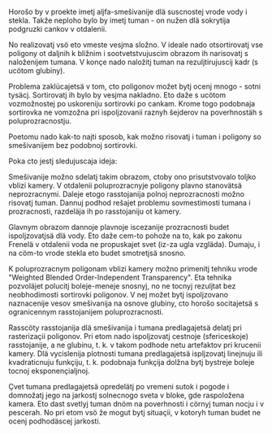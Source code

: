 Horošo by v proekte imetj aljfa-smešivanije dlä suscnostej vrode vody i stekla.
Takže neploho bylo by imetj tuman - on nužen dlä sokrytija podgruzki cankov v otdalenii.

No realizovatj vsö eto vmeste vesjma složno.
V ideale nado otsortirovatj vse poligony ot daljnih k bližnim i sootvetstvujuscim obrazom ih narisovatj s naloženijem tumana.
V konçe nado naložitj tuman na rezuljtirujuscij kadr (s ucötom glubiny).

Problema zaklücajetsä v tom, cto poligonov možet bytj ocenj mnogo - sotni tysäcj.
Sortirovatj ih bylo by vesjma nakladno.
Eto daže s ucötom vozmožnostej po uskoreniju sortirovki po cankam.
Krome togo podobnaja sortirovka ne vomzožna pri ispoljzovanii raznyh šejderov na poverhnostäh s poluprozracnostju.

Poetomu nado kak-to najti sposob, kak možno risovatj i tuman i poligony so smešivanijem bez podobnoj sortirovki.


Poka cto jestj sledujuscaja ideja:

Smešivanije možno sdelatj takim obrazom, ctoby ono prisutstvovalo toljko vblizi kamery.
V otdalenii poluprozracnyje poligony plavno stanovätsä neprozracnymi.
Daleje etogo rasstojanija polnoj neprozracnosti možno risovatj tuman.
Dannuj podhod rešajet problemu sovmestimosti tumana i prozracnosti, razdeläja ih po rasstojaniju ot kamery.

Glavnym obrazom dannoje plavnoje iscezanije prozracnosti budet ispoljzovatjsä dlä vody.
Eto daže cem-to pohože na to, kak po zakonu Frenelä v otdalenii voda ne propuskajet svet (iz-za ugla vzgläda).
Dumaju, i na cöm-to vrode stekla eto budet smotretjsä snosno.

K poluprozracnym poligonam vblizi kamery možno primenitj tehniku vrode "Weighted Blended Order-Independent Transparency".
Eta tehnika pozvoläjet polucitj boleje-meneje snosnyj, no ne tocnyj rezuljtat bez neobhodimosti sortirovki poligonov.
V nej možet bytj ispoljzovano naznacenije vesov smešivanija na osnove glubiny, cto horošo socitajetsä s ogranicennym rasstojanijem poluprozracnosti.

Rasscöty rasstojanija dlä smešivanija i tumana predlagajetsä delatj pri rasterizaçii poligonov.
Pri etom nado ispoljzovatj cestnoje (sfericeskoje) rasstojanije, a ne glubinu, t. k. v takom podhode netu artefaktov pri krucenii kamery.
Dlä vycislenija plotnosti tumana predlagajetsä ispljzovatj linejnuju ili kvadraticnuju funkçiju, t. k. podobnaja funkçija dolžna bytj bystreje boleje tocnoj eksponençialjnoj.

Çvet tumana predlagajetsä opredelätj po vremeni sutok i pogode i domnožatj jego na jarkostj solnecnogo sveta v bloke, gde raspoložena kamera.
Eto dast svetlyj tuman dnöm na poverhnosti i cörnyj tuman nocju i v pescerah.
No pri etom vsö že mogut bytj situaçii, v kotoryh tuman budet ne ocenj podhodäscej jarkosti.

